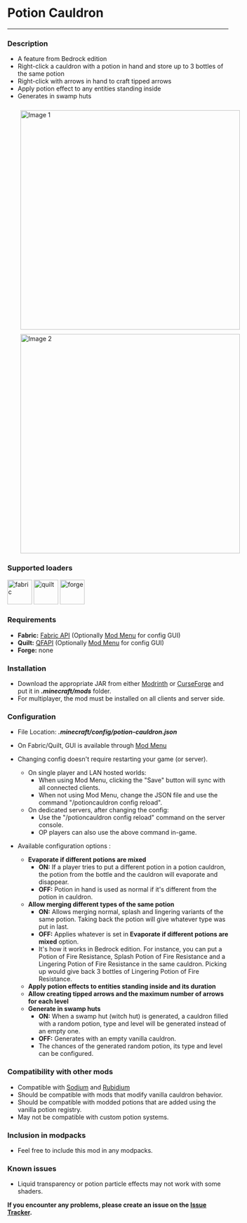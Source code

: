 # Potion Cauldron

----------------

### Description
- A feature from Bedrock edition
- Right-click a cauldron with a potion in hand and store up to 3 bottles of the same potion
- Right-click with arrows in hand to craft tipped arrows
- Apply potion effect to any entities standing inside
- Generates in swamp huts

<img style="margin-top: 10px; margin-left: 30px" src="https://maxoduke.dev/assets/images/mods/potion-cauldron/step1.gif" alt="Image 1" width="500" />
<img style="margin-top: 10px; margin-left: 30px" src="https://maxoduke.dev/assets/images/mods/potion-cauldron/step2.gif" alt="Image 2" width="500" />

### Supported loaders
<img alt="fabric" height="56" src="https://cdn.jsdelivr.net/npm/@intergrav/devins-badges@3/assets/cozy/supported/fabric_vector.svg">
<img alt="quilt" height="56" src="https://cdn.jsdelivr.net/npm/@intergrav/devins-badges@3/assets/cozy/supported/quilt_vector.svg">
<img alt="forge" height="56" src="https://cdn.jsdelivr.net/npm/@intergrav/devins-badges@3/assets/cozy/supported/forge_vector.svg">


### Requirements
- **Fabric:** <a target="_blank" href="https://modrinth.com/mod/fabric-api">Fabric API</a> (Optionally <a target="_blank" href="https://modrinth.com/mod/modmenu">Mod Menu</a> for config GUI)
- **Quilt:** <a target="_blank" href="https://modrinth.com/mod/qsl">QFAPI</a> (Optionally <a target="_blank" href="https://modrinth.com/mod/modmenu">Mod Menu</a> for config GUI)
- **Forge:** none

### Installation
- Download the appropriate JAR from either <a target="_blank" href="https://modrinth.com/mod/potion-cauldron">Modrinth</a> or <a target="_blank" href="https://curseforge.com/minecraft/mc-mods/potion-cauldron">CurseForge</a> and put it in **_.minecraft/mods_** folder.
- For multiplayer, the mod must be installed on all clients and server side.

### Configuration
- File Location: **_.minecraft/config/potion-cauldron.json_**
- On Fabric/Quilt, GUI is available through <a target="_blank" href="https://modrinth.com/mod/modmenu">Mod Menu</a>


- Changing config doesn't require restarting your game (or server).
    - On single player and LAN hosted worlds:
        - When using Mod Menu, clicking the "Save" button will sync with all connected clients.
        - When not using Mod Menu, change the JSON file and use the command "/potioncauldron config reload".
    - On dedicated servers, after changing the config:
        - Use the "/potioncauldron config reload" command on the server console.
        - OP players can also use the above command in-game.


- Available configuration options :
    - **Evaporate if different potions are mixed**
        - **ON:** If a player tries to put a different potion in a potion cauldron, the potion from the bottle and the cauldron will evaporate and disappear.
        - **OFF:** Potion in hand is used as normal if it's different from the potion in cauldron.
    - **Allow merging different types of the same potion**
        - **ON:** Allows merging normal, splash and lingering variants of the same potion. Taking back the potion will give whatever type was put in last.
        - **OFF:** Applies whatever is set in **Evaporate if different potions are mixed** option.
        - It's how it works in Bedrock edition. For instance, you can put a Potion of Fire Resistance, Splash Potion of Fire Resistance and a Lingering Potion of Fire Resistance in the same cauldron. Picking up would give back 3 bottles of Lingering Potion of Fire Resistance.
    - **Apply potion effects to entities standing inside and its duration**
    - **Allow creating tipped arrows and the maximum number of arrows for each level**
    - **Generate in swamp huts**
        - **ON:** When a swamp hut (witch hut) is generated, a cauldron filled with a random potion, type and level will be generated instead of an empty one.
        - **OFF:** Generates with an empty vanilla cauldron.
        - The chances of the generated random potion, its type and level can be configured.

### Compatibility with other mods
- Compatible with <a href="https://modrinth.com/mod/sodium">Sodium</a> and <a href="https://modrinth.com/mod/rubidium">Rubidium</a>
- Should be compatible with mods that modify vanilla cauldron behavior.
- Should be compatible with modded potions that are added using the vanilla potion registry.
- May not be compatible with custom potion systems.

### Inclusion in modpacks
- Feel free to include this mod in any modpacks.

### Known issues
- Liquid transparency or potion particle effects may not work with some shaders.

**If you encounter any problems, please create an issue on the <a href="https://github.com/maxoduke/Potion-Cauldron/issues">Issue Tracker</a>.**